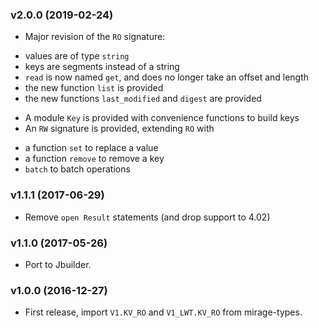 ### v2.0.0 (2019-02-24)

* Major revision of the `RO` signature:
 - values are of type `string`
 - keys are segments instead of a string
 - `read` is now named `get`, and does no longer take an offset and length
 - the new function `list` is provided
 - the new functions `last_modified` and `digest` are provided
* A module `Key` is provided with convenience functions to build keys
* An `RW` signature is provided, extending `RO` with
 - a function `set` to replace a value
 - a function `remove` to remove a key
 - `batch` to batch operations

### v1.1.1 (2017-06-29)

* Remove `open Result` statements (and drop support to 4.02)

### v1.1.0 (2017-05-26)

* Port to Jbuilder.

### v1.0.0 (2016-12-27)

* First release, import `V1.KV_RO` and `V1_LWT.KV_RO` from mirage-types.
